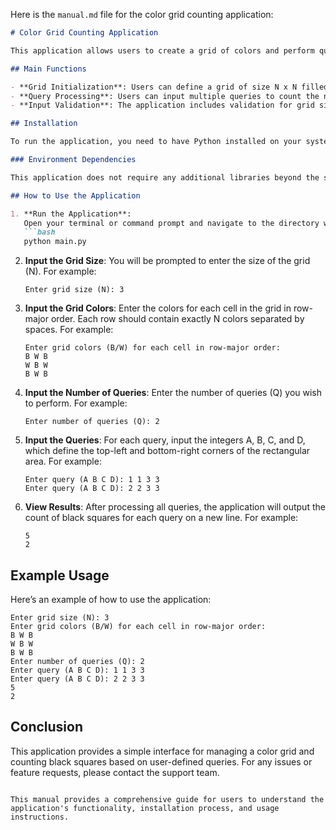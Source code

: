 Here is the `manual.md` file for the color grid counting application:

```markdown
# Color Grid Counting Application

This application allows users to create a grid of colors and perform queries to count the number of black squares ('B') within specified rectangular areas of the grid.

## Main Functions

- **Grid Initialization**: Users can define a grid of size N x N filled with colors 'B' (black) and 'W' (white).
- **Query Processing**: Users can input multiple queries to count the number of black squares in specified rectangular areas of the grid.
- **Input Validation**: The application includes validation for grid size and query parameters to ensure correct usage.

## Installation

To run the application, you need to have Python installed on your system. You can download Python from [python.org](https://www.python.org/downloads/).

### Environment Dependencies

This application does not require any additional libraries beyond the standard Python library. However, it is recommended to use Python 3.6 or higher.

## How to Use the Application

1. **Run the Application**:
   Open your terminal or command prompt and navigate to the directory where the application files are located. Run the following command:
   ```bash
   python main.py
   ```

2. **Input the Grid Size**:
   You will be prompted to enter the size of the grid (N). For example:
   ```
   Enter grid size (N): 3
   ```

3. **Input the Grid Colors**:
   Enter the colors for each cell in the grid in row-major order. Each row should contain exactly N colors separated by spaces. For example:
   ```
   Enter grid colors (B/W) for each cell in row-major order:
   B W B
   W B W
   B W B
   ```

4. **Input the Number of Queries**:
   Enter the number of queries (Q) you wish to perform. For example:
   ```
   Enter number of queries (Q): 2
   ```

5. **Input the Queries**:
   For each query, input the integers A, B, C, and D, which define the top-left and bottom-right corners of the rectangular area. For example:
   ```
   Enter query (A B C D): 1 1 3 3
   Enter query (A B C D): 2 2 3 3
   ```

6. **View Results**:
   After processing all queries, the application will output the count of black squares for each query on a new line. For example:
   ```
   5
   2
   ```

## Example Usage

Here’s an example of how to use the application:

```
Enter grid size (N): 3
Enter grid colors (B/W) for each cell in row-major order:
B W B
W B W
B W B
Enter number of queries (Q): 2
Enter query (A B C D): 1 1 3 3
Enter query (A B C D): 2 2 3 3
5
2
```

## Conclusion

This application provides a simple interface for managing a color grid and counting black squares based on user-defined queries. For any issues or feature requests, please contact the support team.
```

This manual provides a comprehensive guide for users to understand the application's functionality, installation process, and usage instructions.
